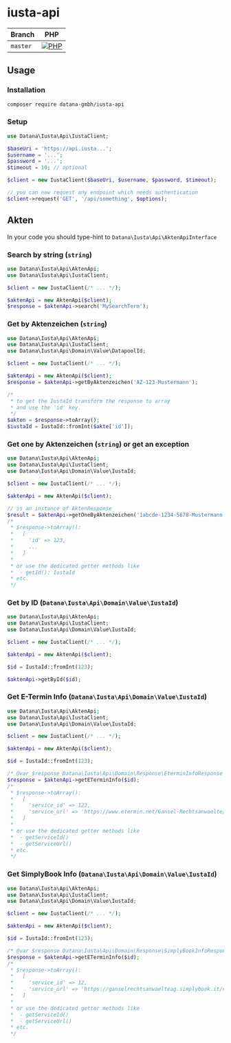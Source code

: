 # iusta-api

| Branch    | PHP                                         |
|-----------|---------------------------------------------|
| `master`  | [![PHP][build-status-master-php]][actions]  |

## Usage

### Installation

```bash
composer require datana-gmbh/iusta-api
```

### Setup

```php
use Datana\Iusta\Api\IustaClient;

$baseUri = 'https://api.iusta...';
$username = '...';
$password = '...';
$timeout = 10; // optional

$client = new IustaClient($baseUri, $username, $password, $timeout);

// you can now request any endpoint which needs authentication
$client->request('GET', '/api/something', $options);
```

## Akten

In your code you should type-hint to `Datana\Iusta\Api\AktenApiInterface`

### Search by string (`string`)

```php
use Datana\Iusta\Api\AktenApi;
use Datana\Iusta\Api\IustaClient;

$client = new IustaClient(/* ... */);

$aktenApi = new AktenApi($client);
$response = $aktenApi->search('MySearchTerm');
```

### Get by Aktenzeichen (`string`)

```php
use Datana\Iusta\Api\AktenApi;
use Datana\Iusta\Api\IustaClient;
use Datana\Iusta\Api\Domain\Value\DatapoolId;

$client = new IustaClient(/* ... */);

$aktenApi = new AktenApi($client);
$response = $aktenApi->getByAktenzeichen('AZ-123-Mustermann');

/*
 * to get the IustaId transform the response to array
 * and use the 'id' key.
 */
$akten = $response->toArray();
$iustaId = IustaId::fromInt($akte['id']);
```

### Get one by Aktenzeichen (`string`) or get an exception

```php
use Datana\Iusta\Api\AktenApi;
use Datana\Iusta\Api\IustaClient;
use Datana\Iusta\Api\Domain\Value\IustaId;

$client = new IustaClient(/* ... */);

$aktenApi = new AktenApi($client);

// is an instance of AktenResponse
$result = $aktenApi->getOneByAktenzeichen('1abcde-1234-5678-Mustermann');
/*
 * $response->toArray():
 *   [
 *     'id' => 123,
 *     ...
 *   ]
 *
 * or use the dedicated getter methods like
 *  - getId(): IustaId
 * etc.
 */
```

### Get by ID (`Datana\Iusta\Api\Domain\Value\IustaId`)

```php
use Datana\Iusta\Api\AktenApi;
use Datana\Iusta\Api\IustaClient;
use Datana\Iusta\Api\Domain\Value\IustaId;

$client = new IustaClient(/* ... */);

$aktenApi = new AktenApi($client);

$id = IustaId::fromInt(123);

$aktenApi->getById($id);
```

### Get E-Termin Info (`Datana\Iusta\Api\Domain\Value\IustaId`)

```php
use Datana\Iusta\Api\AktenApi;
use Datana\Iusta\Api\IustaClient;
use Datana\Iusta\Api\Domain\Value\IustaId;

$client = new IustaClient(/* ... */);

$aktenApi = new AktenApi($client);

$id = IustaId::fromInt(123);

/* @var $response Datana\Iusta\Api\Domain\Response\EterminInfoResponse */
$response = $aktenApi->getETerminInfo($id);
/*
 * $response->toArray():
 *   [
 *     'service_id' => 123,
 *     'service_url' => 'https://www.etermin.net/Gansel-Rechtsanwaelte/serviceid/123',
 *   ]
 *
 * or use the dedicated getter methods like
 *  - getServiceId()
 *  - getServiceUrl()
 * etc.
 */
```

### Get SimplyBook Info (`Datana\Iusta\Api\Domain\Value\IustaId`)

```php
use Datana\Iusta\Api\AktenApi;
use Datana\Iusta\Api\IustaClient;
use Datana\Iusta\Api\Domain\Value\IustaId;

$client = new IustaClient(/* ... */);

$aktenApi = new AktenApi($client);

$id = IustaId::fromInt(123);

/* @var $response Datana\Iusta\Api\Domain\Response\SimplyBookInfoResponse */
$response = $aktenApi->getETerminInfo($id);
/*
 * $response->toArray():
 *   [
 *     'service_id' => 12,
 *     'service_url' => 'https://ganselrechtsanwaelteag.simplybook.it/v2/#book/service/12/count/1/provider/any/',
 *   ]
 *
 * or use the dedicated getter methods like
 *  - getServiceId()
 *  - getServiceUrl()
 * etc.
 */
```

[build-status-master-php]: https://github.com/datana-gmbh/iusta-api/workflows/PHP/badge.svg?branch=master

[actions]: https://github.com/datana-gmbh/iusta-api/actions
